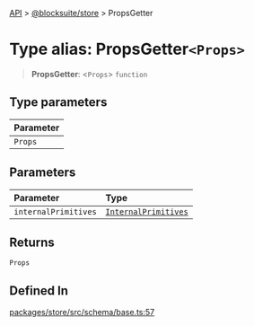 [API](../../../index.md) > [@blocksuite/store](../index.md) > PropsGetter

# Type alias: PropsGetter`<Props>`

> **PropsGetter**: <`Props`> `function`

## Type parameters

| Parameter |
| :------ |
| `Props` |

## Parameters

| Parameter | Type |
| :------ | :------ |
| `internalPrimitives` | [`InternalPrimitives`](../interfaces/interface.InternalPrimitives.md) |

## Returns

`Props`

## Defined In

[packages/store/src/schema/base.ts:57](https://github.com/Saul-Mirone/blocksuite/blob/f2324b82e/packages/store/src/schema/base.ts#L57)
